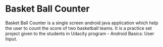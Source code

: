 # Basket Ball Counter

Basket Ball Counter is a single screen android java application which help the user to count the score of two basketball teams. It is a practice set project given to the students in Udacity program - Android Basics: User Input.